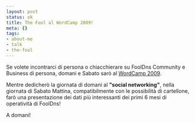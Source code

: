 ```yaml
--- 
layout: post
status: ok
title: The Fool al WordCamp 2009!
meta: {}
tags: 
- about-me
- talk
- the-fool
---
```

Se volete incontrarci di persona o chiacchierare su FoolDns Community e Business di persona, domani e Sabato sarò al [WordCamp 2009][1].  
  
Mentre dedicherò la giornata di domani al **"social networking"**, nella giornata di Sabato Mattina, compatibilmente con le possibilità di cartellone, farò una presentazione dei dati più interessanti dei primi 6 mesi di operatività di FoolDns!  
  
A domani!  
  
[1]: http://www.wordcamp.it/ 

